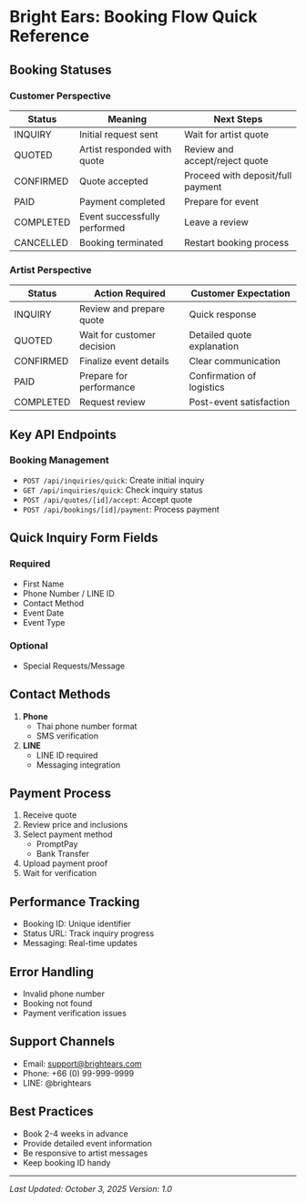 # Bright Ears: Booking Flow Quick Reference

## Booking Statuses

### Customer Perspective
| Status      | Meaning                           | Next Steps                         |
|-------------|-----------------------------------|-------------------------------------|
| INQUIRY     | Initial request sent              | Wait for artist quote               |
| QUOTED      | Artist responded with quote       | Review and accept/reject quote      |
| CONFIRMED   | Quote accepted                    | Proceed with deposit/full payment   |
| PAID        | Payment completed                 | Prepare for event                   |
| COMPLETED   | Event successfully performed      | Leave a review                      |
| CANCELLED   | Booking terminated                | Restart booking process             |

### Artist Perspective
| Status      | Action Required                   | Customer Expectation               |
|-------------|-----------------------------------|-------------------------------------|
| INQUIRY     | Review and prepare quote          | Quick response                     |
| QUOTED      | Wait for customer decision        | Detailed quote explanation          |
| CONFIRMED   | Finalize event details            | Clear communication                |
| PAID        | Prepare for performance           | Confirmation of logistics           |
| COMPLETED   | Request review                    | Post-event satisfaction            |

## Key API Endpoints

### Booking Management
- `POST /api/inquiries/quick`: Create initial inquiry
- `GET /api/inquiries/quick`: Check inquiry status
- `POST /api/quotes/[id]/accept`: Accept quote
- `POST /api/bookings/[id]/payment`: Process payment

## Quick Inquiry Form Fields

### Required
- First Name
- Phone Number / LINE ID
- Contact Method
- Event Date
- Event Type

### Optional
- Special Requests/Message

## Contact Methods
1. **Phone**
   - Thai phone number format
   - SMS verification
2. **LINE**
   - LINE ID required
   - Messaging integration

## Payment Process
1. Receive quote
2. Review price and inclusions
3. Select payment method
   - PromptPay
   - Bank Transfer
4. Upload payment proof
5. Wait for verification

## Performance Tracking
- Booking ID: Unique identifier
- Status URL: Track inquiry progress
- Messaging: Real-time updates

## Error Handling
- Invalid phone number
- Booking not found
- Payment verification issues

## Support Channels
- Email: support@brightears.com
- Phone: +66 (0) 99-999-9999
- LINE: @brightears

## Best Practices
- Book 2-4 weeks in advance
- Provide detailed event information
- Be responsive to artist messages
- Keep booking ID handy

---

*Last Updated: October 3, 2025*
*Version: 1.0*